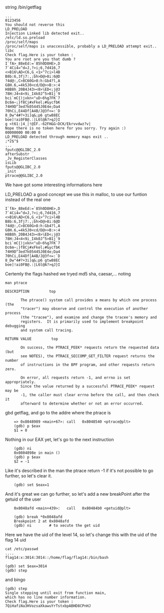 string /bin/getflag

```
...
0123456
You should not reverse this
LD_PRELOAD
Injection Linked lib detected exit..
/etc/ld.so.preload
/proc/self/maps
/proc/self/maps is unaccessible, probably a LD_PRELOAD attempt exit..
libc
Check flag.Here is your token :
You are root are you that dumb ?
I`fA>_88eEd:=`85h0D8HE>,D
7`4Ci4=^d=J,?>i;6,7d416,7
<>B16\AD<C6,G_<1>^7ci>l4B
B8b:6,3fj7:,;bh>D@>8i:6@D
?4d@:,C>8C60G>8:h:Gb4?l,A
G8H.6,=4k5J0<cd/D@>>B:>:4
H8B8h_20B4J43><8>\ED<;j@3
78H:J4<4<9i_I4k0J^5>B1j`9
bci`mC{)jxkn<"uD~6%g7FK`7
Dc6m~;}f8Cj#xFkel;#&ycfbK
74H9D^3ed7k05445J0E4e;Da4
70hCi,E44Df[A4B/J@3f<=:`D
8_Dw"4#?+3i]q&;p6 gtw88EC
boe]!ai0FB@.:|L6l@A?>qJ}I
g <t61:|4_|!@IF.-62FH&G~DCK/Ekrvvdwz?v|
Nope there is no token here for you sorry. Try again :)
00000000 00:00 0
LD_PRELOAD detected through memory maps exit ..
;*2$"$
...
fputc@@GLIBC_2.0
afterSubstr
_Jv_RegisterClasses
isLib
fputs@@GLIBC_2.0
_init
ptrace@@GLIBC_2.0

```
We have got some interesting informations here

LD_PRELOAD a good concept we use this in malloc, to use our funtion instead of the real one 


```
I`fA>_88eEd:=`85h0D8HE>,D
7`4Ci4=^d=J,?>i;6,7d416,7
<>B16\AD<C6,G_<1>^7ci>l4B
B8b:6,3fj7:,;bh>D@>8i:6@D
?4d@:,C>8C60G>8:h:Gb4?l,A
G8H.6,=4k5J0<cd/D@>>B:>:4
H8B8h_20B4J43><8>\ED<;j@3
78H:J4<4<9i_I4k0J^5>B1j`9
bci`mC{)jxkn<"uD~6%g7FK`7
Dc6m~;}f8Cj#xFkel;#&ycfbK
74H9D^3ed7k05445J0E4e;Da4
70hCi,E44Df[A4B/J@3f<=:`D
8_Dw"4#?+3i]q&;p6 gtw88EC
boe]!ai0FB@.:|L6l@A?>qJ}I
```
Certemly the flags hashed we tryed md5 sha, caesar,... noting 


```
man ptrace

DESCRIPTION         top

       The ptrace() system call provides a means by which one process (the
       "tracer") may observe and control the execution of another process
       (the "tracee"), and examine and change the tracee's memory and
       registers.  It is primarily used to implement breakpoint debugging
       and system call tracing.

RETURN VALUE         top

       On success, the PTRACE_PEEK* requests return the requested data (but
       see NOTES), the PTRACE_SECCOMP_GET_FILTER request returns the number
       of instructions in the BPF program, and other requests return zero.

       On error, all requests return -1, and errno is set appropriately.
       Since the value returned by a successful PTRACE_PEEK* request may be
       -1, the caller must clear errno before the call, and then check it
       afterward to determine whether or not an error occurred.
```


gbd getflag, and go to the addre where the ptrace is 

```
    => 0x8048989 <main+67>:	call   0x8048540 <ptrace@plt>
    (gdb) p $eax
    $1 = 0
```
Nothing in our EAX yet, let's go to the next instruction

```
    (gdb) ni
    0x0804898e in main ()
    (gdb) p $eax
    $2 = -1
```
Like it's described in the man the ptrace return -1 if it's not possible to go further, so let's clear it.

```
    (gdb) set $eax=1
```

And it's great we can go further, so let's add a new breakPoint after the getuid of the user

```
    0x8048afd <main+439>:	call   0x80484b0 <getuid@plt>
```


```
    (gdb) break *0x8048afd
    Breakpoint 2 at 0x8048afd
    (gdb) ni        # to xecute the get uid 
```


Here we have the uid of the level 14, so let's change this with the uid of the flag 14 uid


```
cat /etc/passwd 
....
flag14:x:3014:3014::/home/flag/flag14:/bin/bash
```

```
(gdb) set $eax=3014
(gdb) step
```

and bingo

```
(gdb) step
Single stepping until exit from function main,
which has no line number information.
Check flag.Here is your token : 7QiHafiNa3HVozsaXkawuYrTstxbpABHD8CPnHJ
```

